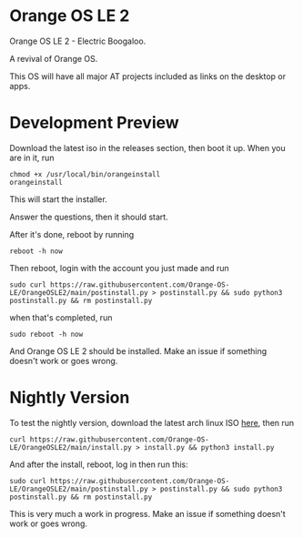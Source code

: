 # Orange OS LE 2
Orange OS LE 2 - Electric Boogaloo.

A revival of Orange OS.

This OS will have all major AT projects included as links on the desktop or apps.

# Development Preview

Download the latest iso in the releases section, then boot it up. When you are in it, run
```
chmod +x /usr/local/bin/orangeinstall
orangeinstall
```

This will start the installer.

Answer the questions, then it should start.

After it's done, reboot by running 
```
reboot -h now
```
Then reboot, login with the account you just made and run
```
sudo curl https://raw.githubusercontent.com/Orange-OS-LE/OrangeOSLE2/main/postinstall.py > postinstall.py && sudo python3 postinstall.py && rm postinstall.py
```
when that's completed, run
```
sudo reboot -h now
```
And Orange OS LE 2 should be installed. Make an issue if something doesn't work or goes wrong.

# Nightly Version

To test the nightly version, download the latest arch linux ISO [here](https://archlinux.org/download/), then run
```
curl https://raw.githubusercontent.com/Orange-OS-LE/OrangeOSLE2/main/install.py > install.py && python3 install.py
```
And after the install, reboot, log in then run this: 
```
sudo curl https://raw.githubusercontent.com/Orange-OS-LE/OrangeOSLE2/main/postinstall.py > postinstall.py && sudo python3 postinstall.py && rm postinstall.py
```
This is very much a work in progress. Make an issue if something doesn't work or goes wrong.
